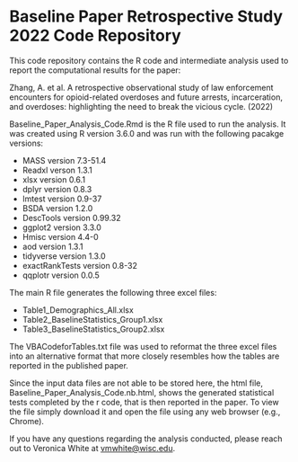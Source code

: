 # Baseline Paper Retrospective Study 2022 Code Repository

This code repository contains the R code and intermediate analysis used to report the computational results for the paper: 

Zhang, A. et al. A retrospective observational study of law enforcement encounters for opioid-related overdoses and future arrests, incarceration, and overdoses: highlighting the need to break the vicious cycle. (2022)

Baseline_Paper_Analysis_Code.Rmd is the R file used to run the analysis. It was created using R version 3.6.0 and was run with the following pacakge versions:
* MASS version 7.3-51.4
* Readxl verson 1.3.1
* xlsx version 0.6.1
* dplyr version 0.8.3
* lmtest version 0.9-37
* BSDA version 1.2.0
* DescTools version 0.99.32
* ggplot2 version 3.3.0
* Hmisc version 4.4-0
* aod version 1.3.1
* tidyverse version 1.3.0
* exactRankTests version 0.8-32
* qqplotr version 0.0.5


The main R file generates the following three excel files:
* Table1_Demographics_All.xlsx
* Table2_BaselineStatistics_Group1.xlsx
* Table3_BaselineStatistics_Group2.xlsx

The VBACodeforTables.txt file was used to reformat the three excel files into an alternative format that more closely resembles how the tables are reported in the published paper. 

Since the input data files are not able to be stored here, the html file, Baseline_Paper_Analysis_Code.nb.html, shows the generated statistical tests completed by the r code, that is then reported in the paper. To view the file simply download it and open the file using any web browser (e.g., Chrome).

If you have any questions regarding the analysis conducted, please reach out to Veronica White at vmwhite@wisc.edu. 

